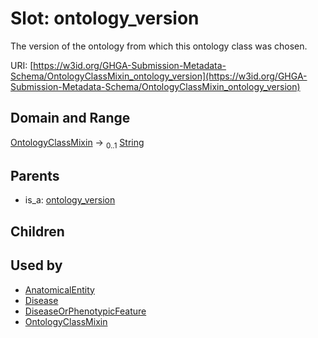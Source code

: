 
# Slot: ontology_version


The version of the ontology from which this ontology class was chosen.

URI: [https://w3id.org/GHGA-Submission-Metadata-Schema/OntologyClassMixin_ontology_version](https://w3id.org/GHGA-Submission-Metadata-Schema/OntologyClassMixin_ontology_version)


## Domain and Range

[OntologyClassMixin](OntologyClassMixin.md) &#8594;  <sub>0..1</sub> [String](types/String.md)

## Parents

 *  is_a: [ontology_version](ontology_version.md)

## Children


## Used by

 * [AnatomicalEntity](AnatomicalEntity.md)
 * [Disease](Disease.md)
 * [DiseaseOrPhenotypicFeature](DiseaseOrPhenotypicFeature.md)
 * [OntologyClassMixin](OntologyClassMixin.md)
